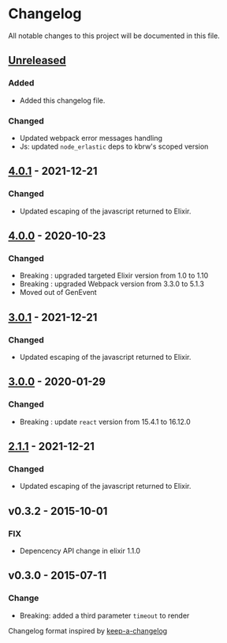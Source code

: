 # Changelog

All notable changes to this project will be documented in this file.

## [Unreleased]

### Added

* Added this changelog file.

### Changed

* Updated webpack error messages handling
* Js: updated `node_erlastic` deps to kbrw's scoped version

## [4.0.1] - 2021-12-21

### Changed

* Updated escaping of the javascript returned to Elixir.

## [4.0.0] - 2020-10-23

### Changed

* Breaking : upgraded targeted Elixir version from 1.0 to 1.10
* Breaking : upgraded Webpack version from 3.3.0 to 5.1.3
* Moved out of GenEvent

## [3.0.1] - 2021-12-21

### Changed

* Updated escaping of the javascript returned to Elixir.

## [3.0.0] - 2020-01-29

### Changed

* Breaking : update `react` version from 15.4.1 to 16.12.0

## [2.1.1] - 2021-12-21

### Changed

* Updated escaping of the javascript returned to Elixir.

## v0.3.2 - 2015-10-01

### FIX

* Depencency API change in elixir 1.1.0

## v0.3.0 - 2015-07-11

### Change

* Breaking: added a third parameter `timeout` to render

Changelog format inspired by [keep-a-changelog]

[keep-a-changelog]: https://github.com/olivierlacan/keep-a-changelog
[unreleased]: https://github.com/kbrw/reaxt/compare/v4.0.1...HEAD
[4.0.1]: https://github.com/kbrw/reaxt/compare/v4.0.0...v4.0.1
[4.0.0]: https://github.com/kbrw/reaxt/compare/v3.0.0...v4.0.0
[3.0.1]: https://github.com/kbrw/reaxt/compare/v3.0.0...v3.0.1
[3.0.0]: https://github.com/kbrw/reaxt/compare/v2.1.0...v3.0.0
[2.1.1]: https://github.com/kbrw/reaxt/compare/v2.1.0...v2.1.1
